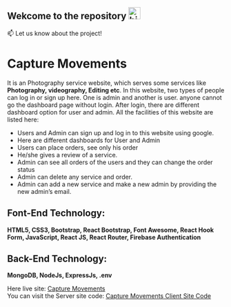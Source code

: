 
## Wekcome to the repository <img src="https://user-images.githubusercontent.com/1303154/88677602-1635ba80-d120-11ea-84d8-d263ba5fc3c0.gif" width="28px" alt="hi">


:mailbox: Let us know about the project!

# Capture Movements

It is an Photography service website, which serves some services like **Photography, videography, Editing etc**. In this website, two types of people can log in or sign up here. One is admin and another is user. anyone cannot go the dashboard page without login. After login, there are different dashboard option for user and admin. All the facilities of this website are listed here:

- Users and Admin can sign up and log in to this website using google. 
- Here are different dashboards for User and Admin
- Users can place orders, see only his order
- He/she gives a review of a service. 
- Admin can see all orders of the users and they can change the order status
- Admin can delete any service and order.
- Admin can add a new service and make a new admin by providing the new admin’s email.

## Font-End Technology: 
**HTML5, CSS3, Bootstrap, React Bootstrap, Font Awesome, React Hook Form, JavaScript, React JS, React Router, Firebase Authentication**

## Back-End Technology:
**MongoDB, NodeJs, ExpressJs, .env**

Here live site: [Capture Movements](https://capture-moments-3a53d.web.app) <br/>
You can visit the Server site code: [Capture Movements Client Site Code](https://github.com/ShahriarShubho/capture-movements)

